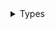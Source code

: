 <details>
<summary>Types</summary>

  - [AffineTransform](https://compnerd.github.io/swift-win32/CoreGraphics/AffineTransform)
  - [Point](https://compnerd.github.io/swift-win32/CoreGraphics/Point)
  - [Rect](https://compnerd.github.io/swift-win32/CoreGraphics/Rect)
  - [Rect.Edge](https://compnerd.github.io/swift-win32/CoreGraphics/Rect.Edge)
  - [Size](https://compnerd.github.io/swift-win32/CoreGraphics/Size)
  - [Vector](https://compnerd.github.io/swift-win32/CoreGraphics/Vector)

</details>
